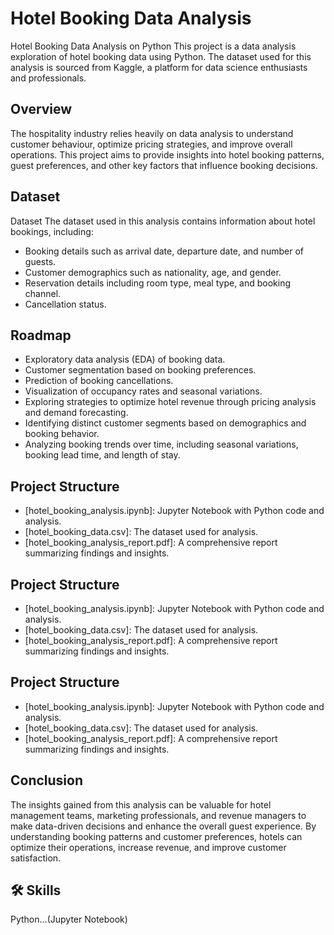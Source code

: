 
# Hotel Booking Data Analysis

Hotel Booking Data Analysis on Python This project is a data analysis exploration of hotel booking data using Python. The dataset used for this analysis is sourced from Kaggle, a platform for data science enthusiasts and professionals.


## Overview
 The hospitality industry relies heavily on data analysis to understand customer behaviour, optimize pricing strategies, and improve overall operations. This project aims to provide insights into hotel booking patterns, guest preferences, and other key factors that influence booking decisions.
## Dataset
Dataset
The dataset used in this analysis contains information about hotel bookings, including:

- Booking details such as arrival date, departure date, and number of guests.
- Customer demographics such as nationality, age, and gender.
- Reservation details including room type, meal type, and booking channel.
- Cancellation status.
## Roadmap

- Exploratory data analysis (EDA) of booking data.
- Customer segmentation based on booking preferences.
- Prediction of booking cancellations.
- Visualization of occupancy rates and seasonal variations.
- Exploring strategies to optimize hotel revenue through pricing analysis and demand forecasting.
- Identifying distinct customer segments based on demographics and booking behavior.
-  Analyzing booking trends over time, including seasonal variations, booking lead time, and length of stay.

## Project Structure

- [hotel_booking_analysis.ipynb]: Jupyter Notebook with Python code and analysis.
- [hotel_booking_data.csv]: The dataset used for analysis.
- [hotel_booking_analysis_report.pdf]: A comprehensive report summarizing findings and insights.
## Project Structure

- [hotel_booking_analysis.ipynb]: Jupyter Notebook with Python code and analysis.
- [hotel_booking_data.csv]: The dataset used for analysis.
- [hotel_booking_analysis_report.pdf]: A comprehensive report summarizing findings and insights.
## Project Structure

- [hotel_booking_analysis.ipynb]: Jupyter Notebook with Python code and analysis.
- [hotel_booking_data.csv]: The dataset used for analysis.
- [hotel_booking_analysis_report.pdf]: A comprehensive report summarizing findings and insights.
## Conclusion
The insights gained from this analysis can be valuable for hotel management teams, marketing professionals, and revenue managers to make data-driven decisions and enhance the overall guest experience. By understanding booking patterns and customer preferences, hotels can optimize their operations, increase revenue, and improve customer satisfaction.
## 🛠 Skills
Python...(Jupyter Notebook)


